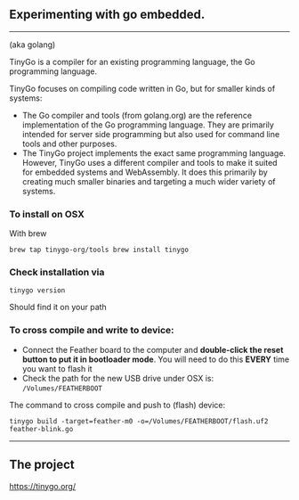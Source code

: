 ## Experimenting with go embedded.
---
(aka golang)

TinyGo is a compiler for an existing programming language, the Go programming language. 

TinyGo focuses on compiling code written in Go, but for smaller kinds of systems:

* The Go compiler and tools (from golang.org) are the reference implementation of the Go programming language. They are primarily intended for server side programming but also used for command line tools and other purposes.
* The TinyGo project implements the exact same programming language. However, TinyGo uses a different compiler and tools to make it suited for embedded systems and WebAssembly. It does this primarily by creating much smaller binaries and targeting a much wider variety of systems.

### To install on OSX

With brew

`brew tap tinygo-org/tools
brew install tinygo`


### Check installation via

`tinygo version`


Should find it on your path

### To cross compile and write to device:

* Connect the Feather board to the computer and **double-click the reset button to put it in bootloader mode**. You will need to do this **EVERY** time you want to flash it
* Check the path for the new USB drive under OSX is: `/Volumes/FEATHERBOOT`

The command to cross compile and push to (flash) device:

`tinygo build -target=feather-m0 -o=/Volumes/FEATHERBOOT/flash.uf2 feather-blink.go`

---
## The project

<https://tinygo.org/>

